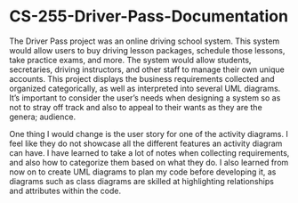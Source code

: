# CS-255-Driver-Pass-Documentation
The Driver Pass project was an online driving school system. This system would allow users to buy driving lesson packages, schedule those lessons, take practice exams, and more. The system would allow students, secretaries, driving instructors, and other staff to manage their own unique accounts. This project displays the business requirements collected and organized categorically, as well as interpreted into several UML diagrams. It’s important to consider the user’s needs when designing a system so as not to stray off track and also to appeal to their wants as they are the genera; audience. 

One thing I would change is the user story for one of the activity diagrams. I feel like they do not showcase all the different features an activity diagram can have. I have learned to take a lot of notes when collecting requirements, and also how to categorize them based on what they do. I also learned from now on to create UML diagrams to plan my code before developing it, as diagrams such as class diagrams are skilled at highlighting relationships and attributes within the code.  
